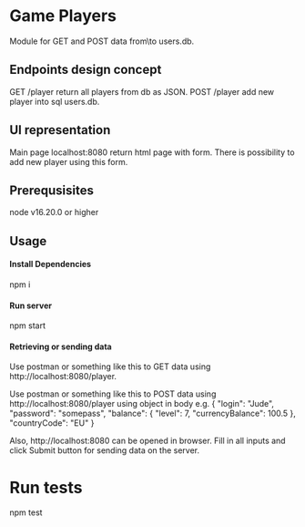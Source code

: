 # Game Players
Module for GET and POST data from\to users.db.

## Endpoints design concept
GET /player return all players from db as JSON.
POST /player add new player into sql users.db.

## UI representation
Main page localhost:8080 return html page with form. There is possibility to add new player using this form.

## Prerequsisites
node v16.20.0 or higher

## Usage
#### Install Dependencies
npm i

#### Run server
npm start

#### Retrieving or sending data
Use postman or something like this to GET data using http://localhost:8080/player.

Use postman or something like this to POST data using http://localhost:8080/player using object in body e.g.
{
  "login": "Jude",
  "password": "somepass",
  "balance": {
    "level": 7,
    "currencyBalance": 100.5
  },
  "countryCode": "EU"
}

Also, http://localhost:8080 can be opened in browser. Fill in all inputs and click Submit button for sending data on the server.

# Run tests
npm test